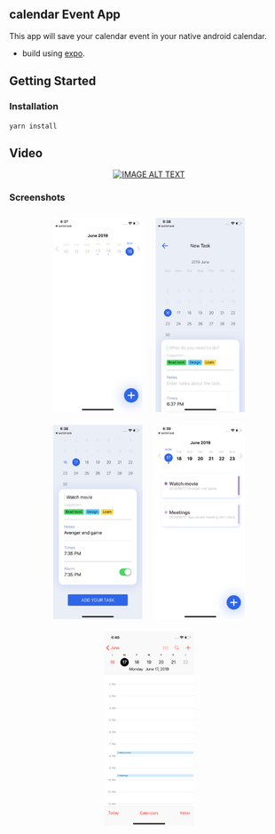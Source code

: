 ## calendar Event App

This app will save your calendar event in your native android calendar.

- build using [expo](https://expo.io).

## Getting Started

### Installation

```
yarn install
```

## Video

<div align="center">
  <a href="https://www.youtube.com/watch?v=cXvFcI8FxdA"><img src="https://img.youtube.com/vi/cXvFcI8FxdA/0.jpg" alt="IMAGE ALT TEXT"></a>
</div>

### Screenshots

<p align="center">
  <img src="./screenshots/screenshot1.png" alt="Sublime's custom image" height="350" style="padding: 10px;"/>
  <img src="./screenshots/screenshot2.png" alt="Sublime's custom image" height="350" style="padding: 10px;"/>
  <img src="./screenshots/screenshot3.png" alt="Sublime's custom image" height="350" style="padding: 10px;"/>
  <img src="./screenshots/screenshot4.png" alt="Sublime's custom image" height="350" style="padding: 10px;"/>
  <img src="./screenshots/screenshot5.png" alt="Sublime's custom image" height="350" style="padding: 10px;"/>
</p>
